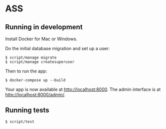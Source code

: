 # ASS

## Running in development

Install Docker for Mac or Windows.

Do the initial database migration and set up a user:

    $ script/manage migrate
    $ script/manage createsuperuser

Then to run the app:

    $ docker-compose up --build

Your app is now available at [http://localhost:8000](http://localhost:8000). The admin interface is at [http://localhost:8000/admin/](http://localhost:8000/admin/).

## Running tests

    $ script/test

